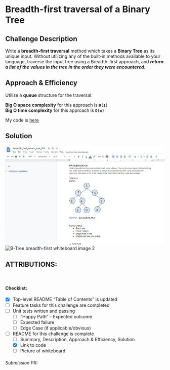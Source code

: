 # Breadth-first traversal of a Binary Tree

## Challenge Description
Write a __breadth-first traversal__ method which takes a __Binary Tree__ as its unique input. Without utilizing any of the built-in methods available to your language, traverse the input tree using a Breadth-first approach, and __*return a list of the values in the tree in the order they were encountered*__. <br>

## Approach & Efficiency
Utilize a __queue__ structure for the traversal:

__Big O space complexity__ for this approach is __`O(1)`__ <br>
__Big O time complexity__ for this approach is __`O(n)`__ <br>

My code is [here](./breadth_first_traversal.py)

## Solution
![B-Tree breadth-first whiteboard image 1](./assets/breadth_first_binary_tree_WB_1.png)
![B-Tree breadth-first whiteboard image 2](./assets/breadth_first_binary_tree_WB_2.png)

## ATTRIBUTIONS:

<br>

#### Checklist:

 - [X] Top-level README “Table of Contents” is updated
 - [ ] Feature tasks for this challenge are completed
 - [ ] Unit tests written and passing
     - [ ] “Happy Path” - Expected outcome
     - [ ] Expected failure
     - [ ] Edge Case (if applicable/obvious)
 - [ ] README for this challenge is complete
     - [ ] Summary, Description, Approach & Efficiency, Solution
     - [X] Link to code
     - [ ] Picture of whiteboard

###### Submission PR:  
